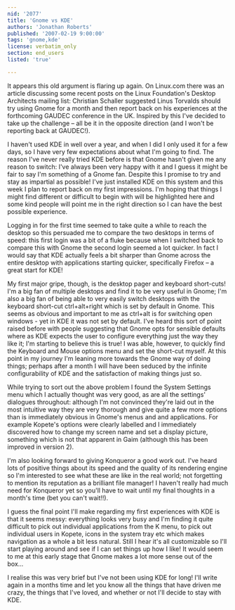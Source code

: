 ```yaml
---
nid: '2077'
title: 'Gnome vs KDE'
authors: 'Jonathan Roberts'
published: '2007-02-19 9:00:00'
tags: 'gnome,kde'
license: verbatim_only
section: end_users
listed: 'true'

---
```

It appears this old argument is flaring up again. On Linux.com there was an article discussing some recent posts on the Linux Foundation's Desktop Architects mailing list: Christian Schaller suggested Linus Torvalds should try using Gnome for a month and then report back on his experiences at the forthcoming GAUDEC conference in the UK. Inspired by this I've decided to take up the challenge – all be it in the opposite direction (and I won't be reporting back at GAUDEC!).

I haven't used KDE in well over a year, and when I did I only used it for a few days, so I have very few expectations about what I'm going to find. The reason I've never really tried KDE before is that Gnome hasn't given me any reason to switch: I've always been very happy with it and I guess it might be fair to say I'm something of a Gnome fan. Despite this I promise to try and stay as impartial as possible! I've just installed KDE on this system and this week I plan to report back on my first impressions. I'm hoping that things I might find different or difficult to begin with will be highlighted here and some kind people will point me in the right direction so I can have the best possible experience.

Logging in for the first time seemed to take quite a while to reach the desktop so this persuaded me to compare the two desktops in terms of speed: this first login was a bit of a fluke because when I switched back to compare this with Gnome the second login seemed a lot quicker. In fact I would say that KDE actually feels a bit sharper than Gnome across the entire desktop with applications starting quicker, specifically Firefox – a great start for KDE! 

My first major gripe, though, is the desktop pager and keyboard short-cuts! I'm a big fan of multiple desktops and find it to be very useful in Gnome; I'm also a big fan of being able to very easily switch desktops with the keyboard short-cut ctrl+alt+right which is set by default in Gnome. This seems as obvious and important to me as ctrl+alt is for switching open windows - yet in KDE it was not set by default. I've heard this sort of point raised before with people suggesting that Gnome opts for sensible defaults where as KDE expects the user to configure everything just the way they like it; I'm starting to believe this is true! I was able, however, to quickly find the Keyboard and Mouse options menu and set the short-cut myself. At this point in my journey I'm leaning more towards the Gnome way of doing things; perhaps after a month I will have been seduced by the infinite configurability of KDE and the satisfaction of making things just so.

While trying to sort out the above problem I found the System Settings menu which I actually thought was very good, as are all the settings' dialogues throughout: although I'm not convinced they're laid out in the most intuitive way they are very thorough and give quite a few more options than is immediately obvious in Gnome's menus and and applications. For example Kopete's options were clearly labelled and I immediately discovered how to change my screen name and set a display picture, something which is not that apparent in Gaim (although this has been improved in version 2).  

I'm also looking forward to giving Konqueror a good work out. I've heard lots of positive things about its speed and the quality of its rendering engine so I'm interested to see what these are like in the real world; not forgetting to mention its reputation as a brilliant file manager! I haven't really had much need for Konqueror yet so you'll have to wait until my final thoughts in a month's time (bet you can't wait!!).

I guess the final point I'll make regarding my first experiences with KDE is that it seems messy: everything looks very busy and I'm finding it quite difficult to pick out individual applications from the K menu, to pick out individual users in Kopete, icons in the system tray etc which makes navigation as a whole a bit less natural. Still I hear it's all customizable so I'll start playing around and see if I can set things up how I like! It would seem to me at this early stage that Gnome makes a lot more sense out of the box...

I realise this was very brief but I've not been using KDE for long! I'll write again in a months time and let you know all the things that have driven me crazy, the things that I've loved, and whether or not I'll decide to stay with KDE. 

